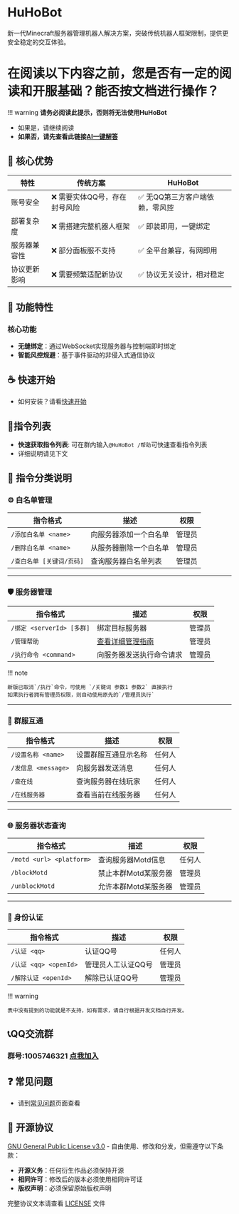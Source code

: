 # HuHoBot
新一代Minecraft服务器管理机器人解决方案，突破传统机器人框架限制，提供更安全稳定的交互体验。

# 在阅读以下内容之前，您是否有一定的阅读和开服基础？能否按文档进行操作？
!!! warning
    **请务必阅读此提示，否则将无法使用HuHoBot**
- 如果是，请继续阅读
- **如果否，请先查看此链接[AI一键解答](AskAI/index.md)**

## 🌟 核心优势

| 特性     | 传统方案             | HuHoBot           |
|--------|------------------|-------------------|
| 账号安全   | ❌ 需要实体QQ号，存在封号风险 | ✅ 无QQ第三方客户端依赖，零风控 |
| 部署复杂度  | ❌ 需搭建完整机器人框架     | ✅ 即装即用，一键绑定       |
| 服务器兼容性 | ❌ 部分面板服不支持       | ✅ 全平台兼容，有网即用      |
| 协议更新影响 | ❌ 需要频繁适配新协议      | ✅ 协议无关设计，相对稳定     |

## 🚀 功能特性

### 核心功能

- **无缝绑定**：通过WebSocket实现服务器与控制端即时绑定
- **智能风控规避**：基于事件驱动的非侵入式通信协议

## ☕ 快速开始
- 如何安装？请看[快速开始](QuickStart/index.md)

## 📡指令列表
- **快速获取指令列表**: 可在群内输入`@HuHoBot /帮助`可快速查看指令列表
- 详细说明请见下文

## 🤖 指令分类说明

### ⚙️ **白名单管理**
| 指令格式                  | 描述                     | 权限   |
|---------------------------|--------------------------|--------|
| `/添加白名单 <name>`       | 向服务器添加一个白名单     | 管理员 |
| `/删除白名单 <name>`       | 从服务器删除一个白名单     | 管理员 |
| `/查白名单 [关键词/页码]`   | 查询服务器白名单列表       | 管理员 |

---

### 🛡️ **服务器管理**
| 指令格式                  | 描述                     | 权限   |
|---------------------------|--------------------------|--------|
| `/绑定 <serverId> [多群]`  | 绑定目标服务器            | 管理员 |
| `/管理帮助`                | [查看详细管理指南](AdminHelp/index.md) | 管理员 |
| `/执行命令 <command>`      | 向服务器发送执行命令请求    | 管理员 |

!!! note 

    新版已取消`/执行`命令，可使用 `/关键词 参数1 参数2` 直接执行
    如果执行者拥有管理员权限，则自动使用原先的`/管理员执行`

---

### 💬 **群服互通**
| 指令格式                  | 描述                     | 权限   |
|---------------------------|--------------------------|--------|
| `/设置名称 <name>`         | 设置群服互通显示名称       | 任何人 |
| `/发信息 <message>`        | 向服务器发送消息           | 任何人 |
| `/查在线`                  | 查询服务器在线玩家         | 任何人 |
| `/在线服务器`              | 查看当前在线服务器         | 任何人 |

--- 

### 🌐 **服务器状态查询**
| 指令格式                  | 描述                     | 权限   |
|---------------------------|--------------------------|--------|
| `/motd <url> <platform>`  | 查询服务器Motd信息        | 任何人 |
| `/blockMotd`              | 禁止本群Motd某服务器      | 管理员 |
| `/unblockMotd`            | 允许本群Motd某服务器      | 管理员 |

---

### 🔑 **身份认证**
| 指令格式                  | 描述                     | 权限   |
|---------------------------|--------------------------|--------|
| `/认证 <qq>`               | 认证QQ号                 | 任何人 |
| `/认证 <qq> <openId>`      | 管理员人工认证QQ号        | 管理员 |
| `/解除认证 <openId>`       | 解除已认证QQ号            | 管理员 |


!!! warning

    表中没有提到的功能就是不支持，如有需求，请自行根据开发文档自行开发。


## 📞QQ交流群
### 群号:1005746321 [点我加入](http://qm.qq.com/cgi-bin/qm/qr?_wv=1027&k=N6tVRxGR8sDwYHBx9YgAhkqRTp1gseyk&authKey=M7Fd3Op6nHjXjSXefBtHBPqIq2wtX8AfufZor9DrfRrJkhyS2rohkt7iuOSwbtn8&noverify=0&group_code=1005746321)

## ❓ 常见问题
- 请到[常见问题](Question/index.md)页面查看


## 📄 开源协议

[GNU General Public License v3.0](LICENSE.txt) - 自由使用、修改和分发，但需遵守以下条款：

- **开源义务**：任何衍生作品必须保持开源
- **相同许可**：修改后的版本必须使用相同许可证
- **版权声明**：必须保留原始版权声明

完整协议文本请查看 [LICENSE](LICENSE.txt) 文件
